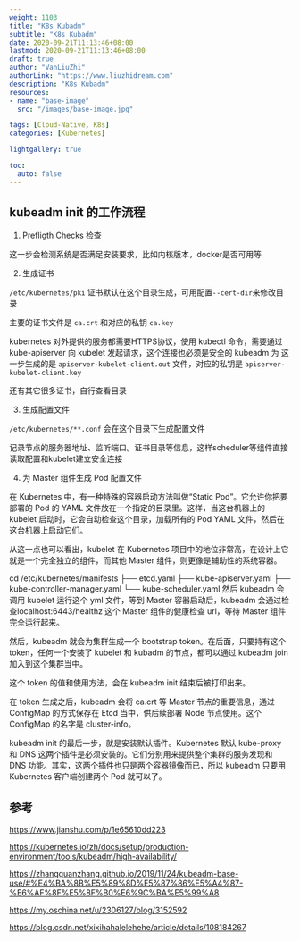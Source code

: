 ```yaml
---
weight: 1103
title: "K8s Kubadm"
subtitle: "K8s Kubadm"
date: 2020-09-21T11:13:46+08:00
lastmod: 2020-09-21T11:13:46+08:00
draft: true
author: "VanLiuZhi"
authorLink: "https://www.liuzhidream.com"
description: "K8s Kubadm"
resources:
- name: "base-image"
  src: "/images/base-image.jpg"

tags: [Cloud-Native, K8s]
categories: [Kubernetes] 

lightgallery: true

toc:
  auto: false
---
```


  

<!--more-->

## kubeadm init 的工作流程

1. Prefligth Checks 检查

这一步会检测系统是否满足安装要求，比如内核版本，docker是否可用等

2. 生成证书

`/etc/kubernetes/pki` 证书默认在这个目录生成，可用配置`--cert-dir`来修改目录

主要的证书文件是 `ca.crt` 和对应的私钥 `ca.key`

kubernetes 对外提供的服务都需要HTTPS协议，使用 kubectl 命令，需要通过 kube-apiserver 向 kubelet 发起请求，这个连接也必须是安全的
kubeadm 为 这一步生成的是 `apiserver-kubelet-client.out` 文件，对应的私钥是 `apiserver-kubelet-client.key`

还有其它很多证书，自行查看目录

3. 生成配置文件

`/etc/kubernetes/**.conf` 会在这个目录下生成配置文件

记录节点的服务器地址、监听端口。证书目录等信息，这样scheduler等组件直接读取配置和kubelet建立安全连接

4. 为 Master 组件生成 Pod 配置文件

在 Kubernetes 中，有一种特殊的容器启动方法叫做“Static Pod”。它允许你把要部署的 Pod 的 YAML 文件放在一个指定的目录里。这样，当这台机器上的 kubelet 启动时，它会自动检查这个目录，加载所有的 Pod YAML 文件，然后在这台机器上启动它们。

从这一点也可以看出，kubelet 在 Kubernetes 项目中的地位非常高，在设计上它就是一个完全独立的组件，而其他 Master 组件，则更像是辅助性的系统容器。

cd /etc/kubernetes/manifests
├── etcd.yaml
├── kube-apiserver.yaml
├── kube-controller-manager.yaml
└── kube-scheduler.yaml
然后 kubeadm 会调用 kubelet 运行这个 yml 文件，等到 Master 容器启动后，kubeadm 会通过检查localhost:6443/healthz 这个 Master 组件的健康检查 url，等待 Master 组件完全运行起来。

然后，kubeadm 就会为集群生成一个 bootstrap token。在后面，只要持有这个 token，任何一个安装了 kubelet 和 kubadm 的节点，都可以通过 kubeadm join 加入到这个集群当中。

这个 token 的值和使用方法，会在 kubeadm init 结束后被打印出来。

在 token 生成之后，kubeadm 会将 ca.crt 等 Master 节点的重要信息，通过 ConfigMap 的方式保存在 Etcd 当中，供后续部署 Node 节点使用。这个 ConfigMap 的名字是 cluster-info。

kubeadm init 的最后一步，就是安装默认插件。Kubernetes 默认 kube-proxy 和 DNS 这两个插件是必须安装的。它们分别用来提供整个集群的服务发现和 DNS 功能。其实，这两个插件也只是两个容器镜像而已，所以 kubeadm 只要用 Kubernetes 客户端创建两个 Pod 就可以了。

## 参考

https://www.jianshu.com/p/1e65610dd223

https://kubernetes.io/zh/docs/setup/production-environment/tools/kubeadm/high-availability/

https://zhangguanzhang.github.io/2019/11/24/kubeadm-base-use/#%E4%BA%8B%E5%89%8D%E5%87%86%E5%A4%87-%E6%AF%8F%E5%8F%B0%E6%9C%BA%E5%99%A8

https://my.oschina.net/u/2306127/blog/3152592

https://blog.csdn.net/xixihahalelehehe/article/details/108184267